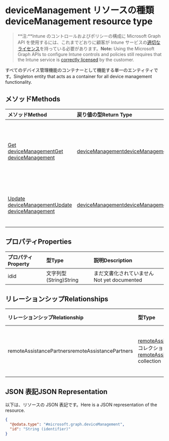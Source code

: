 # <a name="devicemanagement-resource-type"></a><span data-ttu-id="3622f-101">deviceManagement リソースの種類</span><span class="sxs-lookup"><span data-stu-id="3622f-101">deviceManagement resource type</span></span>

> <span data-ttu-id="3622f-102">**注:**Intune のコントロールおよびポリシーの構成に Microsoft Graph API を使用するには、これまでどおりに顧客が Intune サービスの[適切なライセンス](https://go.microsoft.com/fwlink/?linkid=839381)を持っている必要があります。</span><span class="sxs-lookup"><span data-stu-id="3622f-102">**Note:** Using the Microsoft Graph APIs to configure Intune controls and policies still requires that the Intune service is [correctly licensed](https://go.microsoft.com/fwlink/?linkid=839381) by the customer.</span></span>

<span data-ttu-id="3622f-103">すべてのデバイス管理機能のコンテナーとして機能する単一のエンティティです。</span><span class="sxs-lookup"><span data-stu-id="3622f-103">Singleton entity that acts as a container for all device management functionality.</span></span>
## <a name="methods"></a><span data-ttu-id="3622f-104">メソッド</span><span class="sxs-lookup"><span data-stu-id="3622f-104">Methods</span></span>
|<span data-ttu-id="3622f-105">メソッド</span><span class="sxs-lookup"><span data-stu-id="3622f-105">Method</span></span>|<span data-ttu-id="3622f-106">戻り値の型</span><span class="sxs-lookup"><span data-stu-id="3622f-106">Return Type</span></span>|<span data-ttu-id="3622f-107">説明</span><span class="sxs-lookup"><span data-stu-id="3622f-107">Description</span></span>|
|:---|:---|:---|
|[<span data-ttu-id="3622f-108">Get deviceManagement</span><span class="sxs-lookup"><span data-stu-id="3622f-108">Get deviceManagement</span></span>](../api/intune_remoteassistance_devicemanagement_get.md)|[<span data-ttu-id="3622f-109">deviceManagement</span><span class="sxs-lookup"><span data-stu-id="3622f-109">deviceManagement</span></span>](../resources/intune_remoteassistance_devicemanagement.md)|<span data-ttu-id="3622f-110">[deviceManagement](../resources/intune_remoteassistance_devicemanagement.md) オブジェクトのプロパティとリレーションシップを読み取ります。</span><span class="sxs-lookup"><span data-stu-id="3622f-110">Read properties and relationships of [plannerTaskDetails](../resources/intune_remoteassistance_devicemanagement.md) object.</span></span>|
|[<span data-ttu-id="3622f-111">Update deviceManagement</span><span class="sxs-lookup"><span data-stu-id="3622f-111">Update deviceManagement</span></span>](../api/intune_remoteassistance_devicemanagement_update.md)|[<span data-ttu-id="3622f-112">deviceManagement</span><span class="sxs-lookup"><span data-stu-id="3622f-112">deviceManagement</span></span>](../resources/intune_remoteassistance_devicemanagement.md)|<span data-ttu-id="3622f-113">[deviceManagement](../resources/intune_remoteassistance_devicemanagement.md) オブジェクトのプロパティを更新します。</span><span class="sxs-lookup"><span data-stu-id="3622f-113">Update the properties of a [calendar](../resources/intune_remoteassistance_devicemanagement.md) object.</span></span>|

## <a name="properties"></a><span data-ttu-id="3622f-114">プロパティ</span><span class="sxs-lookup"><span data-stu-id="3622f-114">Properties</span></span>
|<span data-ttu-id="3622f-115">プロパティ</span><span class="sxs-lookup"><span data-stu-id="3622f-115">Property</span></span>|<span data-ttu-id="3622f-116">型</span><span class="sxs-lookup"><span data-stu-id="3622f-116">Type</span></span>|<span data-ttu-id="3622f-117">説明</span><span class="sxs-lookup"><span data-stu-id="3622f-117">Description</span></span>|
|:---|:---|:---|
|<span data-ttu-id="3622f-118">id</span><span class="sxs-lookup"><span data-stu-id="3622f-118">id</span></span>|<span data-ttu-id="3622f-119">文字列型 (String)</span><span class="sxs-lookup"><span data-stu-id="3622f-119">String</span></span>|<span data-ttu-id="3622f-120">まだ文書化されていません</span><span class="sxs-lookup"><span data-stu-id="3622f-120">Not yet documented</span></span>|

## <a name="relationships"></a><span data-ttu-id="3622f-121">リレーションシップ</span><span class="sxs-lookup"><span data-stu-id="3622f-121">Relationships</span></span>
|<span data-ttu-id="3622f-122">リレーションシップ</span><span class="sxs-lookup"><span data-stu-id="3622f-122">Relationship</span></span>|<span data-ttu-id="3622f-123">型</span><span class="sxs-lookup"><span data-stu-id="3622f-123">Type</span></span>|<span data-ttu-id="3622f-124">説明</span><span class="sxs-lookup"><span data-stu-id="3622f-124">Description</span></span>|
|:---|:---|:---|
|<span data-ttu-id="3622f-125">remoteAssistancePartners</span><span class="sxs-lookup"><span data-stu-id="3622f-125">remoteAssistancePartners</span></span>|<span data-ttu-id="3622f-126">[remoteAssistancePartner](../resources/intune_remoteassistance_remoteassistancepartner.md) コレクション</span><span class="sxs-lookup"><span data-stu-id="3622f-126">[remoteAssistancePartner](../resources/intune_remoteassistance_remoteassistancepartner.md) collection</span></span>|<span data-ttu-id="3622f-127">リモート アシスタンス パートナー。</span><span class="sxs-lookup"><span data-stu-id="3622f-127">The remote assist partners.</span></span>|

## <a name="json-representation"></a><span data-ttu-id="3622f-128">JSON 表記</span><span class="sxs-lookup"><span data-stu-id="3622f-128">JSON Representation</span></span>
<span data-ttu-id="3622f-129">以下は、リソースの JSON 表記です。</span><span class="sxs-lookup"><span data-stu-id="3622f-129">Here is a JSON representation of the resource.</span></span>
<!-- {
  "blockType": "resource",
  "keyProperty": "id",
  "@odata.type": "microsoft.graph.deviceManagement"
}
-->
``` json
{
  "@odata.type": "#microsoft.graph.deviceManagement",
  "id": "String (identifier)"
}
```



